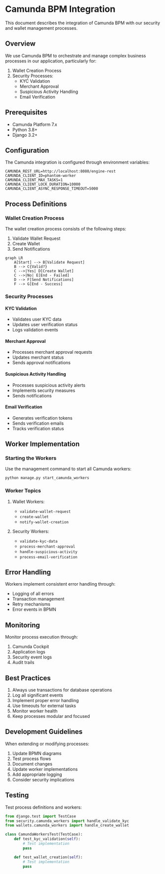 # Camunda BPM Integration

This document describes the integration of Camunda BPM with our security and wallet management processes.

## Overview

We use Camunda BPM to orchestrate and manage complex business processes in our application, particularly for:

1. Wallet Creation Process
2. Security Processes:
   - KYC Validation
   - Merchant Approval
   - Suspicious Activity Handling
   - Email Verification

## Prerequisites

- Camunda Platform 7.x
- Python 3.8+
- Django 3.2+

## Configuration

The Camunda integration is configured through environment variables:

```env
CAMUNDA_REST_URL=http://localhost:8080/engine-rest
CAMUNDA_CLIENT_ID=phantom-worker
CAMUNDA_CLIENT_MAX_TASKS=1
CAMUNDA_CLIENT_LOCK_DURATION=10000
CAMUNDA_CLIENT_ASYNC_RESPONSE_TIMEOUT=5000
```

## Process Definitions

### Wallet Creation Process

The wallet creation process consists of the following steps:

1. Validate Wallet Request
2. Create Wallet
3. Send Notifications

```mermaid
graph LR
    A[Start] --> B[Validate Request]
    B --> C{Valid?}
    C -->|Yes| D[Create Wallet]
    C -->|No| E[End - Failed]
    D --> F[Send Notifications]
    F --> G[End - Success]
```

### Security Processes

#### KYC Validation
- Validates user KYC data
- Updates user verification status
- Logs validation events

#### Merchant Approval
- Processes merchant approval requests
- Updates merchant status
- Sends approval notifications

#### Suspicious Activity Handling
- Processes suspicious activity alerts
- Implements security measures
- Sends notifications

#### Email Verification
- Generates verification tokens
- Sends verification emails
- Tracks verification status

## Worker Implementation

### Starting the Workers

Use the management command to start all Camunda workers:

```bash
python manage.py start_camunda_workers
```

### Worker Topics

1. Wallet Workers:
   - `validate-wallet-request`
   - `create-wallet`
   - `notify-wallet-creation`

2. Security Workers:
   - `validate-kyc-data`
   - `process-merchant-approval`
   - `handle-suspicious-activity`
   - `process-email-verification`

## Error Handling

Workers implement consistent error handling through:
- Logging of all errors
- Transaction management
- Retry mechanisms
- Error events in BPMN

## Monitoring

Monitor process execution through:
1. Camunda Cockpit
2. Application logs
3. Security event logs
4. Audit trails

## Best Practices

1. Always use transactions for database operations
2. Log all significant events
3. Implement proper error handling
4. Use timeouts for external tasks
5. Monitor worker health
6. Keep processes modular and focused

## Development Guidelines

When extending or modifying processes:

1. Update BPMN diagrams
2. Test process flows
3. Document changes
4. Update worker implementations
5. Add appropriate logging
6. Consider security implications

## Testing

Test process definitions and workers:

```python
from django.test import TestCase
from security.camunda_workers import handle_validate_kyc
from wallets.camunda_workers import handle_create_wallet

class CamundaWorkersTest(TestCase):
    def test_kyc_validation(self):
        # Test implementation
        pass

    def test_wallet_creation(self):
        # Test implementation
        pass
```